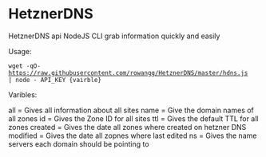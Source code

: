 # HetznerDNS
HetznerDNS api NodeJS CLI grab information quickly and easily

Usage:

<code>wget -qO-  https://raw.githubusercontent.com/rowangg/HetznerDNS/master/hdns.js | node - API_KEY {vairble}</code>

Varibles:

all = Gives all information about all sites
name = Give the domain names of all zones
id = Gives the Zone ID for all sites
ttl = Gives the default TTL for all zones
created = Gives the date all zones where created on hetzner DNS
modified = Gives the date all zopnes where last edited
ns = Gives the name servers each domain should be pointing to
